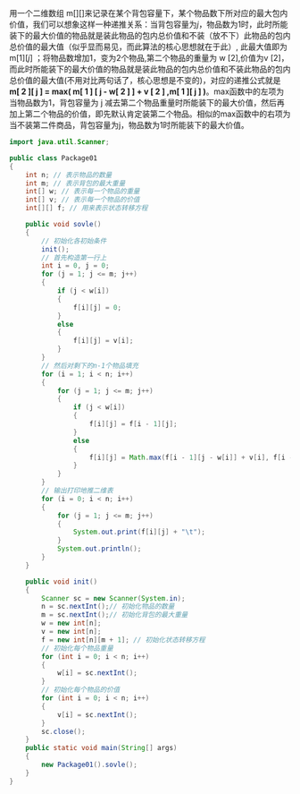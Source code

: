 用一个二维数组 m\[\]\[\]来记录在某个背包容量下，某个物品数下所对应的最大包内价值，我们可以想象这样一种递推关系：当背包容量为$j$，物品数为1时，此时所能装下的最大价值的物品就是装此物品的包内总价值和不装（放不下）此物品的包内总价值的最大值（似乎显而易见，而此算法的核心思想就在于此）, 此最大值即为m\[1\]\[$j$\] ；将物品数增加1，变为2个物品,第二个物品的重量为 w [2],价值为v [2]，而此时所能装下的最大价值的物品就是装此物品的包内总价值和不装此物品的包内总价值的最大值(不用对比两句话了，核心思想是不变的)，对应的递推公式就是**m[ 2 ][ j ] = max( m[ 1 ] [ j - w[ 2 ] ] + v [ 2 ] ,m[ 1 ][ j ] )**。max函数中的左项为当物品数为1，背包容量为 j 减去第二个物品重量时所能装下的最大价值，然后再加上第二个物品的价值，即先默认肯定装第二个物品。相似的max函数中的右项为当不装第二件商品，背包容量为j，物品数为1时所能装下的最大价值。

```java
import java.util.Scanner;

public class Package01
{
    int n; // 表示物品的数量
    int m; // 表示背包的最大重量
    int[] w; // 表示每一个物品的重量
    int[] v; // 表示每一个物品的价值
    int[][] f; // 用来表示状态转移方程

    public void sovle()
    {
        // 初始化各初始条件
        init();
        // 首先构造第一行上
        int i = 0, j = 0;
        for (j = 1; j <= m; j++)
        {
            if (j < w[i])
            {
                f[i][j] = 0;
            }
            else
            {
                f[i][j] = v[i];
            }
        }
        // 然后对剩下的n-1个物品填充
        for (i = 1; i < n; i++)
        {
            for (j = 1; j <= m; j++)
            {
                if (j < w[i])
                {
                    f[i][j] = f[i - 1][j];
                }
                else
                {
                    f[i][j] = Math.max(f[i - 1][j - w[i]] + v[i], f[i - 1][j]);
                }
            }
        }
        // 输出打印地推二维表
        for (i = 0; i < n; i++)
        {
            for (j = 1; j <= m; j++)
            {
                System.out.print(f[i][j] + "\t");
            }
            System.out.println();
        }
    }

    public void init()
    {
        Scanner sc = new Scanner(System.in);
        n = sc.nextInt();// 初始化物品的数量
        m = sc.nextInt();// 初始化背包的最大重量
        w = new int[n];
        v = new int[n];
        f = new int[n][m + 1]; // 初始化状态转移方程
        // 初始化每个物品重量
        for (int i = 0; i < n; i++)
        {
            w[i] = sc.nextInt();
        }
        // 初始化每个物品的价值
        for (int i = 0; i < n; i++)
        {
            v[i] = sc.nextInt();
        }
        sc.close();
    }
    public static void main(String[] args)
    {
        new Package01().sovle();
    }
}
```

